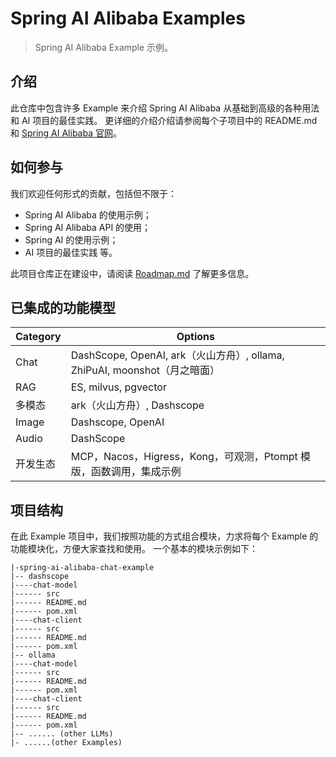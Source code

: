 # Spring AI Alibaba Examples

> Spring AI Alibaba Example 示例。

## 介绍

此仓库中包含许多 Example 来介绍 Spring AI Alibaba 从基础到高级的各种用法和 AI 项目的最佳实践。
更详细的介绍介绍请参阅每个子项目中的 README.md 和 [Spring AI Alibaba 官网](https://java2ai.com)。

## 如何参与

我们欢迎任何形式的贡献，包括但不限于：

- Spring AI Alibaba 的使用示例；
- Spring AI Alibaba API 的使用；
- Spring AI 的使用示例；
- AI 项目的最佳实践 等。

此项目仓库正在建设中，请阅读 [Roadmap.md](./Roadmap-zh.md) 了解更多信息。

## 已集成的功能模型

| Category | Options                                |
|----------|----------------------------------------|
| Chat     | DashScope, OpenAI, ark（火山方舟）, ollama, ZhiPuAI, moonshot（月之暗面） |
| RAG      | ES, milvus, pgvector                   |
| 多模态    | ark（火山方舟）, Dashscope              |
| Image    | Dashscope, OpenAI                      |
| Audio    | DashScope                              |
| 开发生态  | MCP，Nacos，Higress，Kong，可观测，Ptompt 模版，函数调用，集成示例 |

## 项目结构

在此 Example 项目中，我们按照功能的方式组合模块，力求将每个 Example 的功能模块化，方便大家查找和使用。
一个基本的模块示例如下：

```text
|-spring-ai-alibaba-chat-example
|-- dashscope
|----chat-model
|------ src
|------ README.md
|------ pom.xml
|----chat-client
|------ src
|------ README.md
|------ pom.xml
|-- ollama
|----chat-model
|------ src
|------ README.md
|------ pom.xml
|----chat-client
|------ src
|------ README.md
|------ pom.xml
|-- ...... (other LLMs)
|- ......(other Examples)
```
